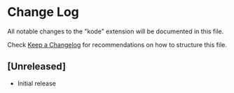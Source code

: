 # Change Log
All notable changes to the "kode" extension will be documented in this file.

Check [Keep a Changelog](http://keepachangelog.com/) for recommendations on how to structure this file.

## [Unreleased]
- Initial release
